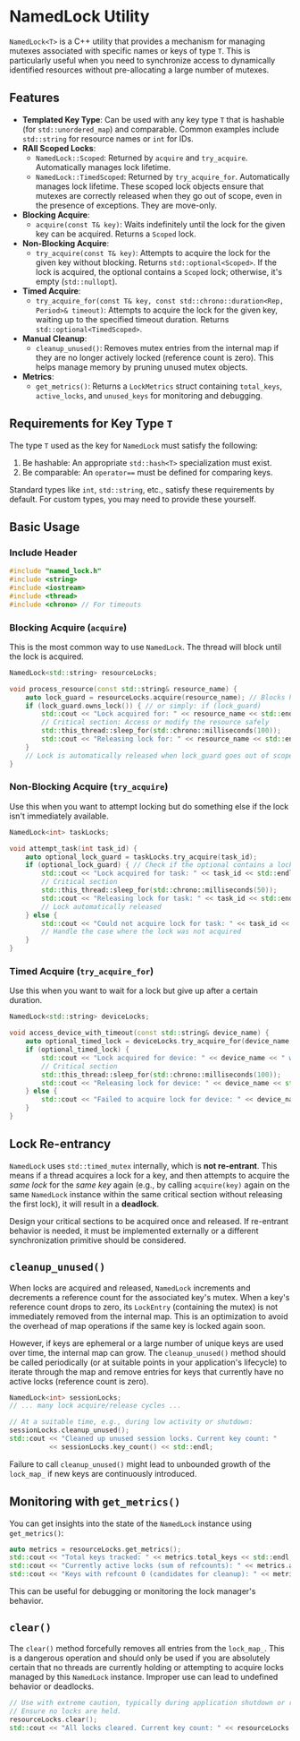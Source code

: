 # NamedLock Utility

`NamedLock<T>` is a C++ utility that provides a mechanism for managing mutexes associated with specific names or keys of type `T`. This is particularly useful when you need to synchronize access to dynamically identified resources without pre-allocating a large number of mutexes.

## Features

-   **Templated Key Type**: Can be used with any key type `T` that is hashable (for `std::unordered_map`) and comparable. Common examples include `std::string` for resource names or `int` for IDs.
-   **RAII Scoped Locks**:
    -   `NamedLock::Scoped`: Returned by `acquire` and `try_acquire`. Automatically manages lock lifetime.
    -   `NamedLock::TimedScoped`: Returned by `try_acquire_for`. Automatically manages lock lifetime.
    These scoped lock objects ensure that mutexes are correctly released when they go out of scope, even in the presence of exceptions. They are move-only.
-   **Blocking Acquire**:
    -   `acquire(const T& key)`: Waits indefinitely until the lock for the given key can be acquired. Returns a `Scoped` lock.
-   **Non-Blocking Acquire**:
    -   `try_acquire(const T& key)`: Attempts to acquire the lock for the given key without blocking. Returns `std::optional<Scoped>`. If the lock is acquired, the optional contains a `Scoped` lock; otherwise, it's empty (`std::nullopt`).
-   **Timed Acquire**:
    -   `try_acquire_for(const T& key, const std::chrono::duration<Rep, Period>& timeout)`: Attempts to acquire the lock for the given key, waiting up to the specified timeout duration. Returns `std::optional<TimedScoped>`.
-   **Manual Cleanup**:
    -   `cleanup_unused()`: Removes mutex entries from the internal map if they are no longer actively locked (reference count is zero). This helps manage memory by pruning unused mutex objects.
-   **Metrics**:
    -   `get_metrics()`: Returns a `LockMetrics` struct containing `total_keys`, `active_locks`, and `unused_keys` for monitoring and debugging.

## Requirements for Key Type `T`

The type `T` used as the key for `NamedLock` must satisfy the following:
1.  Be hashable: An appropriate `std::hash<T>` specialization must exist.
2.  Be comparable: An `operator==` must be defined for comparing keys.

Standard types like `int`, `std::string`, etc., satisfy these requirements by default. For custom types, you may need to provide these yourself.

## Basic Usage

### Include Header
```cpp
#include "named_lock.h"
#include <string>
#include <iostream>
#include <thread>
#include <chrono> // For timeouts
```

### Blocking Acquire (`acquire`)
This is the most common way to use `NamedLock`. The thread will block until the lock is acquired.
```cpp
NamedLock<std::string> resourceLocks;

void process_resource(const std::string& resource_name) {
    auto lock_guard = resourceLocks.acquire(resource_name); // Blocks here if "resource_name" is locked
    if (lock_guard.owns_lock()) { // or simply: if (lock_guard)
        std::cout << "Lock acquired for: " << resource_name << std::endl;
        // Critical section: Access or modify the resource safely
        std::this_thread::sleep_for(std::chrono::milliseconds(100));
        std::cout << "Releasing lock for: " << resource_name << std::endl;
    }
    // Lock is automatically released when lock_guard goes out of scope
}
```

### Non-Blocking Acquire (`try_acquire`)
Use this when you want to attempt locking but do something else if the lock isn't immediately available.
```cpp
NamedLock<int> taskLocks;

void attempt_task(int task_id) {
    auto optional_lock_guard = taskLocks.try_acquire(task_id);
    if (optional_lock_guard) { // Check if the optional contains a lock
        std::cout << "Lock acquired for task: " << task_id << std::endl;
        // Critical section
        std::this_thread::sleep_for(std::chrono::milliseconds(50));
        std::cout << "Releasing lock for task: " << task_id << std::endl;
        // Lock automatically released
    } else {
        std::cout << "Could not acquire lock for task: " << task_id << ". It's busy." << std::endl;
        // Handle the case where the lock was not acquired
    }
}
```

### Timed Acquire (`try_acquire_for`)
Use this when you want to wait for a lock but give up after a certain duration.
```cpp
NamedLock<std::string> deviceLocks;

void access_device_with_timeout(const std::string& device_name) {
    auto optional_timed_lock = deviceLocks.try_acquire_for(device_name, std::chrono::milliseconds(50));
    if (optional_timed_lock) {
        std::cout << "Lock acquired for device: " << device_name << " within timeout." << std::endl;
        // Critical section
        std::this_thread::sleep_for(std::chrono::milliseconds(100));
        std::cout << "Releasing lock for device: " << device_name << std::endl;
    } else {
        std::cout << "Failed to acquire lock for device: " << device_name << " within 50ms." << std::endl;
    }
}
```

## Lock Re-entrancy

`NamedLock` uses `std::timed_mutex` internally, which is **not re-entrant**. This means if a thread acquires a lock for a key, and then attempts to acquire the *same lock* for the *same key* again (e.g., by calling `acquire(key)` again on the same `NamedLock` instance within the same critical section without releasing the first lock), it will result in a **deadlock**.

Design your critical sections to be acquired once and released. If re-entrant behavior is needed, it must be implemented externally or a different synchronization primitive should be considered.

## `cleanup_unused()`

When locks are acquired and released, `NamedLock` increments and decrements a reference count for the associated key's mutex. When a key's reference count drops to zero, its `LockEntry` (containing the mutex) is not immediately removed from the internal map. This is an optimization to avoid the overhead of map operations if the same key is locked again soon.

However, if keys are ephemeral or a large number of unique keys are used over time, the internal map can grow. The `cleanup_unused()` method should be called periodically (or at suitable points in your application's lifecycle) to iterate through the map and remove entries for keys that currently have no active locks (reference count is zero).

```cpp
NamedLock<int> sessionLocks;
// ... many lock acquire/release cycles ...

// At a suitable time, e.g., during low activity or shutdown:
sessionLocks.cleanup_unused();
std::cout << "Cleaned up unused session locks. Current key count: "
          << sessionLocks.key_count() << std::endl;
```
Failure to call `cleanup_unused()` might lead to unbounded growth of the `lock_map_` if new keys are continuously introduced.

## Monitoring with `get_metrics()`

You can get insights into the state of the `NamedLock` instance using `get_metrics()`:
```cpp
auto metrics = resourceLocks.get_metrics();
std::cout << "Total keys tracked: " << metrics.total_keys << std::endl;
std::cout << "Currently active locks (sum of refcounts): " << metrics.active_locks << std::endl;
std::cout << "Keys with refcount 0 (candidates for cleanup): " << metrics.unused_keys << std::endl;
```
This can be useful for debugging or monitoring the lock manager's behavior.

## `clear()`
The `clear()` method forcefully removes all entries from the `lock_map_`. This is a dangerous operation and should only be used if you are absolutely certain that no threads are currently holding or attempting to acquire locks managed by this `NamedLock` instance. Improper use can lead to undefined behavior or deadlocks.
```cpp
// Use with extreme caution, typically during application shutdown or reset.
// Ensure no locks are held.
resourceLocks.clear();
std::cout << "All locks cleared. Current key count: " << resourceLocks.key_count() << std::endl;
```
